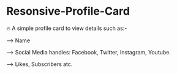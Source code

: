 # Resonsive-Profile-Card

🔥 A simple profile card to view details such as:- 

--> Name

--> Social Media handles: Facebook, Twitter, Instagram, Youtube.

--> Likes, Subscribers atc.
